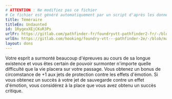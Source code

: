 ```yaml
---
# ATTENTION : Ne modifiez pas ce fichier
# Ce fichier est généré automatiquement par un script d'après les données du module Foundry VTT officiel et de sa traduction
title: Téméraire
titleEn: Undaunted
id: 1RygexXEjCKuR3Ps
urlFr: https://gitlab.com/pathfinder-fr/foundryvtt-pathfinder2-fr/-/blob/master/data/feats/1RygexXEjCKuR3Ps.htm
urlEn: https://gitlab.com/hooking/foundry-vtt---pathfinder-2e/-/blob/master/packs/data/feats.db/undaunted.json
layout: dons
---
```

Votre esprit a surmonté beaucoup d'épreuves au cours de sa longue existence et vous êtes certain de pouvoir surmonter n'importe quelle difficulté que la vie placera sur votre passage. Vous obtenez un bonus de circomstance de +1 aux jets de protection contre les effets d'émotion. Si vous obtenez un succès à votre jet de sauvegarde contre un effet d'émotion, vous considérez à la place que vous avez obtenu un succès critique.
